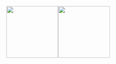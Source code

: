 
 
 <img align="" height="137px" src="https://github-readme-stats.vercel.app/api?username=lgldlk&hide_title=true&hide_border=true&show_icons=true&include_all_commits=true&line_height=21&bg_color=0,6DD47E,FFD55A,293250&theme=graywhite&locale=cn" /><img align="" height="137px" src="https://github-readme-stats.vercel.app/api/top-langs/?username=lgldlk&hide_title=true&hide_border=true&layout=compact&bg_color=0,6DD47E,FFD55A,293250&theme=graywhite&locale=cn" />
  
 

